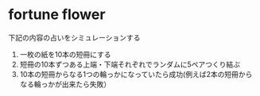 # fortune flower

下記の内容の占いをシミュレーションする

1. 一枚の紙を10本の短冊にする
2. 短冊の10本ずつある上端・下端それぞれでランダムに5ペアつくり結ぶ
3. 10本の短冊からなる1つの輪っかになっていたら成功(例えば2本の短冊からなる輪っかが出来たら失敗）
